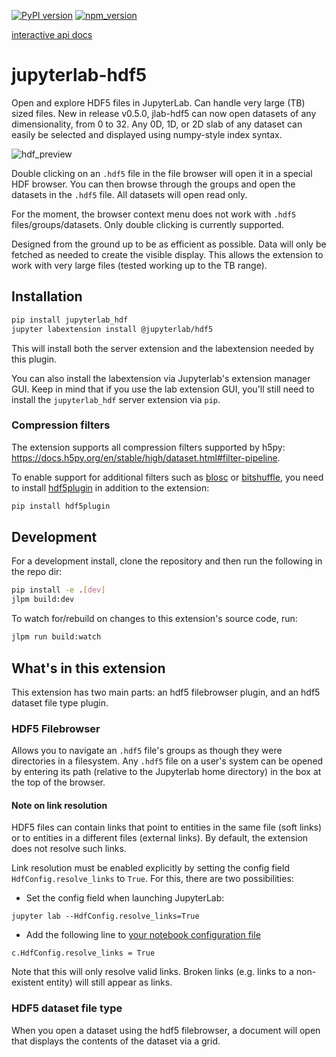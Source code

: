 [![PyPI version][pypi-badge]][pypi]
[![npm_version][npm-badge]][npm]

[interactive api docs][redoc]

# jupyterlab-hdf5

Open and explore HDF5 files in JupyterLab. Can handle very large (TB) sized files. New in release v0.5.0, jlab-hdf5 can now open datasets of any dimensionality, from 0 to 32. Any 0D, 1D, or 2D slab of any dataset can easily be selected and displayed using numpy-style index syntax.

![hdf_preview][tutorial_animation]

Double clicking on an `.hdf5` file in the file browser will open it in a special HDF browser. You can then browse through the groups and open the datasets in the `.hdf5` file. All datasets will open read only.

For the moment, the browser context menu does not work with `.hdf5` files/groups/datasets. Only double clicking is currently supported.

Designed from the ground up to be as efficient as possible. Data will only be fetched as needed to create the visible display. This allows the extension to work with very large files (tested working up to the TB range).

## Installation

```bash
pip install jupyterlab_hdf
jupyter labextension install @jupyterlab/hdf5
```

This will install both the server extension and the labextension needed by this plugin.

You can also install the labextension via Jupyterlab's extension manager GUI. Keep in mind that if you use the lab extension GUI, you'll still need to install the `jupyterlab_hdf` server extension via `pip`.

### Compression filters

The extension supports all compression filters supported by h5py: https://docs.h5py.org/en/stable/high/dataset.html#filter-pipeline.

To enable support for additional filters such as [blosc](https://github.com/Blosc/hdf5-blosc) or [bitshuffle](https://github.com/kiyo-masui/bitshuffle), you need to install [hdf5plugin](https://pypi.org/project/hdf5plugin/) in addition to the extension:

```bash
pip install hdf5plugin
```

## Development

For a development install, clone the repository and then run the following in the repo dir:

```bash
pip install -e .[dev]
jlpm build:dev
```

To watch for/rebuild on changes to this extension's source code, run:

```bash
jlpm run build:watch
```

## What's in this extension

This extension has two main parts: an hdf5 filebrowser plugin, and an hdf5 dataset file type plugin.

### HDF5 Filebrowser

Allows you to navigate an `.hdf5` file's groups as though they were directories in a filesystem. Any `.hdf5` file on a user's system can be opened by entering its path (relative to the Jupyterlab home directory) in the box at the top of the browser.

#### Note on link resolution

HDF5 files can contain links that point to entities in the same file (soft links) or to entities in a different files (external links). By default, the extension does not resolve such links.

Link resolution must be enabled explicitly by setting the config field `HdfConfig.resolve_links` to `True`. For this, there are two possibilities:

- Set the config field when launching JupyterLab:

```
jupyter lab --HdfConfig.resolve_links=True
```

- Add the following line to [your notebook configuration file](https://jupyter-notebook.readthedocs.io/en/stable/config_overview.html#configure-nbserver)

```
c.HdfConfig.resolve_links = True
```

Note that this will only resolve valid links. Broken links (e.g. links to a non-existent entity) will still appear as links.

### HDF5 dataset file type

When you open a dataset using the hdf5 filebrowser, a document will open that displays the contents of the dataset via a grid.

[pypi-badge]: https://badge.fury.io/py/jupyterlab-hdf.svg
[pypi]: https://badge.fury.io/py/jupyterlab-hdf
[npm-badge]: https://badge.fury.io/js/%40jupyterlab%2Fhdf5.svg
[npm]: https://badge.fury.io/js/%40jupyterlab%2Fhdf5
[redoc]: https://jupyterlab.github.io/jupyterlab-hdf5/
[swagger]: https://petstore.swagger.io/?url=https://raw.githubusercontent.com/jupyterlab/jupyterlab-hdf5/master/jupyterlab_hdf/api/api.yaml
[tutorial_animation]: https://raw.githubusercontent.com/jupyterlab/jupyterlab-hdf5/master/example/tutorial_animation.gif
